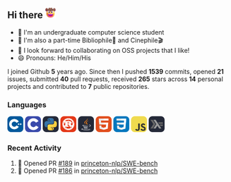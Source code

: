 ## Hi there <picture><img src="./assets/cowboy.png" alt="Cowboy Hat Face" width="25" height="25" /></picture>

- 📖 I'm an undergraduate computer science student
- 🔭 I'm also a part-time Bibliophile📕 and Cinephile🎬
- 👯 I look forward to collaborating on OSS projects that I like!
- 😄 Pronouns: He/Him/His

I joined Github **5** years ago. Since then I pushed **1539** commits, opened **21** issues, submitted **40** pull requests, received **265** stars across **14** personal projects and contributed to **7** public repositories.

### Languages

<p float="left">
<picture><img src="./assets/cpp.svg" alt="cpp" width="36" /></picture>
<picture><img src="./assets/c.svg" alt="c" width="36" /></picture>
<picture><img src="./assets/py.svg" alt="python" width="36" /></picture>
<picture><img src="./assets/rust.svg" alt="rust" width="36" /></picture>
<picture><img src="./assets/java.svg" alt="java" width="36" /></picture>
<picture><img src="./assets/html.svg" alt="html" width="36" /></picture>
<picture><img src="./assets/css.svg" alt="css" width="36" /></picture>
<picture><img src="./assets/js.svg" alt="js" width="36" /></picture>
<picture><img src="./assets/haskell.svg" alt="haskell" width="36" /></picture>
</p>

### Recent Activity

<!--START_SECTION:activity-->
1. 💪 Opened PR [#189](https://github.com/princeton-nlp/SWE-bench/pull/189) in [princeton-nlp/SWE-bench](https://github.com/princeton-nlp/SWE-bench)
2. 💪 Opened PR [#186](https://github.com/princeton-nlp/SWE-bench/pull/186) in [princeton-nlp/SWE-bench](https://github.com/princeton-nlp/SWE-bench)
<!--END_SECTION:activity-->
